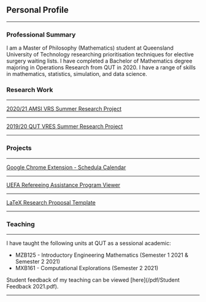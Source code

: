 ## Personal Profile

---


### Professional Summary
I am a Master of Philosophy (Mathematics) student at Queensland University of Technology researching prioritisation techniques for elective surgery waiting lists. I have completed a Bachelor of Mathematics degree majoring in Operations Research from QUT in 2020. I have a range of skills in mathematics, statistics, simulation, and data science.


### Research Work 

---
[2020/21 AMSI VRS Summer Research Project](/pages/AMSI)

---

[2019/20 QUT VRES Summer Research Project](/pages/QUT_VRES)

---


### Projects

---
[Google Chrome Extension - Schedula Calendar](/pages/SchedulaCalendar)

---

[UEFA Refereeing Assistance Program Viewer](/pages/UEFA)

---

[LaTeX Research Proposal Template](/pages/Overleaf)

---



### Teaching

---
I have taught the following units at QUT as a sessional academic:
* MZB125 - Introductory Engineering Mathematics (Semester 1 2021 & Semester 2 2021)
* MXB161 - Computational Explorations (Semester 2 2021)

Student feedback of my teaching can be viewed [here](/pdf/Student Feedback 2021.pdf).

---